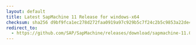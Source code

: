 ```yaml
---
layout: default
title: Latest SapMachine 11 Release for windows-x64
checksum: sha256 d9bf9fca1ec278d272faa0919a97c929b5c7f24c2b5c9853a22de47b9226e10c
redirect_to:
  - https://github.com/SAP/SapMachine/releases/download/sapmachine-11.0.21/sapmachine-jdk-11.0.21_windows-x64_bin.zip
---
```

